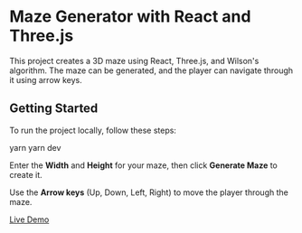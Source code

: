 # Maze Generator with React and Three.js

This project creates a 3D maze using React, Three.js, and Wilson's algorithm. The maze can be generated, and the player can navigate through it using arrow keys.

## Getting Started

To run the project locally, follow these steps:

yarn 
yarn dev


Enter the **Width** and **Height** for your maze, then click **Generate Maze** to create it.

Use the **Arrow keys** (Up, Down, Left, Right) to move the player through the maze.

[Live Demo](https://maze-generator-coral.vercel.app/)
